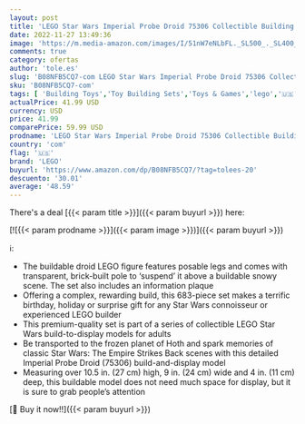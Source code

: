 ```yaml
---
layout: post
title: 'LEGO Star Wars Imperial Probe Droid 75306 Collectible Building Toy  New 2021  683 Pieces   Multicolor'
date: 2022-11-27 13:49:36
image: 'https://m.media-amazon.com/images/I/51nW7eNLbFL._SL500_._SL400_.jpg'
comments: true
category: ofertas
author: 'tole.es'
slug: 'B08NFB5CQ7-com LEGO Star Wars Imperial Probe Droid 75306 Collectible...'
sku: 'B08NFB5CQ7-com'
tags: [ 'Building Toys','Toy Building Sets','Toys & Games','lego','🇺🇸', ]
actualPrice: 41.99 USD
currency: USD
price: 41.99
comparePrice: 59.99 USD
prodname: 'LEGO Star Wars Imperial Probe Droid 75306 Collectible Building Toy  New 2021  683 Pieces   Multicolor'
country: 'com'
flag: '🇺🇸'
brand: 'LEGO'
buyurl: 'https://www.amazon.com/dp/B08NFB5CQ7/?tag=tolees-20'
descuento: '30.01'
average: '48.59'
---
```


There's a deal [{{< param title >}}]({{< param buyurl >}})  here:

[![{{< param prodname >}}]({{< param image >}})]({{< param buyurl >}})

ℹ️:

- The buildable droid LEGO figure features posable legs and comes with transparent, brick-built pole to ‘suspend’ it above a buildable snowy scene. The set also includes an information plaque
- Offering a complex, rewarding build, this 683-piece set makes a terrific birthday, holiday or surprise gift for any Star Wars connoisseur or experienced LEGO builder
- This premium-quality set is part of a series of collectible LEGO Star Wars build-to-display models for adults
- Be transported to the frozen planet of Hoth and spark memories of classic Star Wars: The Empire Strikes Back scenes with this detailed Imperial Probe Droid (75306) build-and-display model
- Measuring over 10.5 in. (27 cm) high, 9 in. (24 cm) wide and 4 in. (11 cm) deep, this buildable model does not need much space for display, but it is sure to grab people’s attention

[🛒 Buy it now!!]({{< param buyurl >}})
